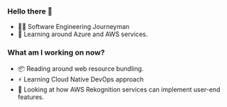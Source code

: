 ### Hello there 👋 

-  🧑🏽 Software Engineering Journeyman
-  🌱 Learning around Azure and AWS services.

### What am I working on now?
- 📦 Reading around web resource bundling. 
- ⚡ Learning Cloud Native DevOps approach
- 🌱 Looking at how AWS Rekognition services can implement user-end features.

<!--
**BaruaSourav/baruasourav** is a ✨ _special_ ✨ repository because its `README.md` (this file) appears on your GitHub profile.

Here are some ideas to get you started:

- 🔭 I’m currently working on ...
🌱 Looking at how AWS Rekognition services can implement user-end features.
- 👯 I’m looking to collaborate on ...
- 🤔 I’m looking for help with ...
- 💬 Ask me about ...
- 📫 How to reach me: ...
- 😄 Pronouns: ...
- ⚡ Fun fact: ...
-->
